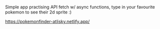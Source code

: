 Simple app practising API fetch w/ async functions, type in your favourite pokemon to see their 2d sprite :)

https://pokemonfinder-atlisky.netlify.app/
